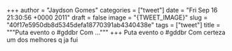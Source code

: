
+++
author = "Jaydson Gomes"
categories = ["tweet"]
date = "Fri Sep 16 21:30:56 +0000 2011"
draft = false
image = "{TWEET_IMAGE}"
slug = "40f17e5950db8d5345defa18770391ab4340438e"
tags = ["tweet"]
title = """Puta evento o #gddbr Com ..."""
+++
Puta evento o #gddbr Com certeza um dos melhores q ja fui
